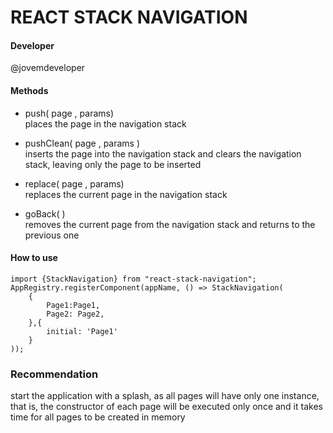 
# REACT STACK NAVIGATION
#### Developer <br>
@jovemdeveloper
#### Methods
- push( page , params) <br>
  places the page in the navigation stack
- pushClean( page , params ) <br>
inserts the page into the navigation stack and clears the navigation stack, leaving only the page to be inserted

- replace( page , params) <br>
replaces the current page in the navigation stack

- goBack( )<br>
removes the current page from the navigation stack and returns to the previous one


#### How to use

```
import {StackNavigation} from "react-stack-navigation";
AppRegistry.registerComponent(appName, () => StackNavigation(
    {
        Page1:Page1,
        Page2: Page2,
    },{
        initial: 'Page1'
    }
));
```
### Recommendation
 start the application with a splash, as all pages will have only one instance, that is, the constructor of each page will be executed only once and it takes time for all pages to be created in memory

